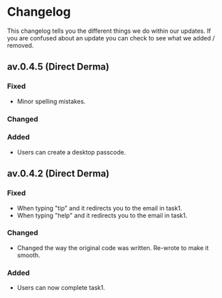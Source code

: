 # Changelog
This changelog tells you the different things we do within our updates. If you are confused about an update you can check to see what we added / removed.

## av.0.4.5 (Direct Derma)
### Fixed
* Minor spelling mistakes.

### Changed

### Added
* Users can create a desktop passcode.

## av.0.4.2 (Direct Derma)
### Fixed
* When typing "tip" and it redirects you to the email in task1.
* When typing "help" and it redirects you to the email in task1.

### Changed
* Changed the way the original code was written. Re-wrote to make it smooth.

### Added
* Users can now complete task1.
